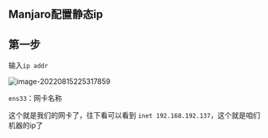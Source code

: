 ## Manjaro配置静态ip

## 第一步

输入`ip addr`

![image-20220815225317859](https://static.meowrain.cn/i/2022/08/15/119h6g3-3.png)

`ens33`：网卡名称

这个就是我们的网卡了，往下看可以看到 `inet 192.168.192.137`，这个就是咱们机器的ip了